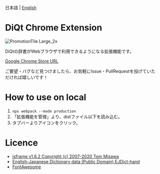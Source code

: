 日本語 | [English](./README-en.md)

# DiQt Chrome Extension
![PromotionTile Large_2x](https://user-images.githubusercontent.com/44082240/173001788-b6ac2fb0-09dd-42f4-a876-ea4d3c12111f.png)



DiQtの辞書がWebブラウザで利用できるようになる拡張機能です。

[Google Chrome Store URL](https://chrome.google.com/webstore/detail/booqs-dictionary/khgjdchimekphdebkmcknjkphkbpbpkj?hl=ja) 

ご要望・バグなど見つけましたら、お気軽にIssue・PullRequestを投げていただければ嬉しいです！

# How to use on local

1.  `npx webpack --mode production`
2. 「拡張機能を管理」より、distファイル以下を読み込む。
3. タブバーよりアイコンをクリック。



# Licence
- [jsframe v1.6.2 Copyright (c) 2007-2020 Tom Misawa](https://github.com/riversun/JSFrame.js/)
- [English-Japanese Dictionary data (Public Domain) EJDict-hand](https://github.com/kujirahand/EJDict)
- [FontAwesome](https://github.com/FortAwesome/Font-Awesome)
